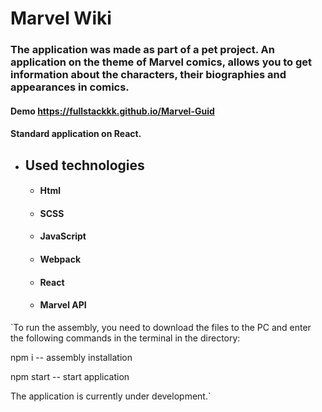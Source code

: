 # Marvel Wiki

### The application was made as part of a pet project. An application on the theme of Marvel comics, allows you to get information about the characters, their biographies and appearances in comics.

#### Demo https://fullstackkk.github.io/Marvel-Guid

#### Standard application on React.

- ## Used technologies
  - #### Html
  - #### SCSS
  - #### JavaScript
  - #### Webpack
  - #### React
  - #### Marvel API

`To run the assembly, you need to download the files to the PC and enter the following commands in the terminal in the directory:

npm i -- assembly installation

npm start -- start application

The application is currently under development.`
